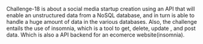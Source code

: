 Challenge-18 is about a social media startup creation using an API that will enable an unstructured data from a NoSQL database, and in turn is able to handle a huge amount of data in the various databases.
Also, the challenge entails the use of insomnia, which is a tool to get, delete, update , and post data.
Which is also a API backend for an ecomerce website(insomnia).


